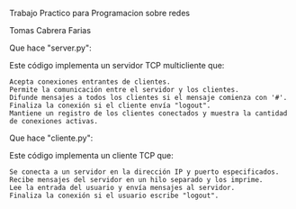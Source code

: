 Trabajo Practico para Programacion sobre redes

Tomas Cabrera Farias


Que hace "server.py":

Este código implementa un servidor TCP multicliente que:

    Acepta conexiones entrantes de clientes.
    Permite la comunicación entre el servidor y los clientes.
    Difunde mensajes a todos los clientes si el mensaje comienza con '#'.
    Finaliza la conexión si el cliente envía "logout".
    Mantiene un registro de los clientes conectados y muestra la cantidad de conexiones activas.
    

Que hace "cliente.py":

Este código implementa un cliente TCP que:

    Se conecta a un servidor en la dirección IP y puerto especificados.
    Recibe mensajes del servidor en un hilo separado y los imprime.
    Lee la entrada del usuario y envía mensajes al servidor.
    Finaliza la conexión si el usuario escribe "logout".
